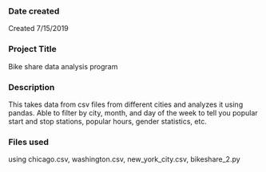 ### Date created
Created 7/15/2019

### Project Title
Bike share data analysis program

### Description
This takes data from csv files from different cities and analyzes it using pandas. Able to filter by city, month, and day of the week to tell you popular start and stop stations, popular hours, gender statistics, etc.

### Files used
using chicago.csv, washington.csv, new_york_city.csv, bikeshare_2.py

